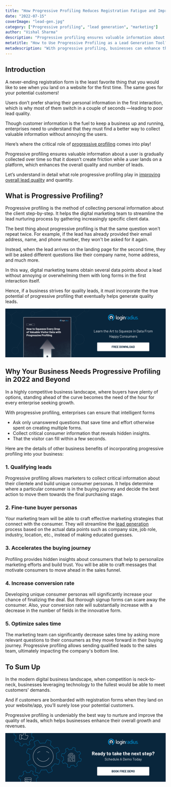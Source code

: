 ```yaml
---
title: "How Progressive Profiling Reduces Registration Fatigue and Improves Lead Quality?"
date: "2022-07-15"
coverImage: "lead-gen.jpg"
category: ["Progressive profiling", "lead generation", "marketing"]
author: "Vishal Sharma"
description: "Progressive profiling ensures valuable information about a user is gradually collected over time so that it doesn’t create friction while a user lands on a platform, which enhances the overall quality and number of leads. This blog explains the role of progressive profiling in improving overall lead quality and quantity."
metatitle: "How to Use Progressive Profiling as a Lead Generation Tool?"
metadescription: "With progressive profiling, businesses can enhance their lead generation and ensure quality leads without registration fatigue. Read on to learn more."
---
```


## Introduction

A never-ending registration form is the least favorite thing that you would like to see when you land on a website for the first time. The same goes for your potential customers! 

Users don’t prefer sharing their personal information in the first interaction, which is why most of them switch in a couple of seconds —leading to poor lead quality. 

Though customer information is the fuel to keep a business up and running, enterprises need to understand that they must find a better way to collect valuable information without annoying the users. 

Here’s where the critical role of [progressive profiling](https://www.loginradius.com/blog/identity/presenting-progressive-profiling-loginradius/) comes into play! 

Progressive profiling ensures valuable information about a user is gradually collected over time so that it doesn’t create friction while a user lands on a platform, which enhances the overall quality and number of leads. 

Let’s understand in detail what role progressive profiling play in [improving overall lead quality](https://www.loginradius.com/blog/growth/sign-up-tips-conversion-rate/) and quantity. 


## What is Progressive Profiling?

Progressive profiling is the method of collecting personal information about the client step-by-step. It helps the digital marketing team to streamline the lead nurturing process by gathering increasingly specific client data.

The best thing about progressive profiling is that the same question won't repeat twice. For example, if the lead has already provided their email address, name, and phone number, they won't be asked for it again.

Instead, when the lead arrives on the landing page for the second time, they will be asked different questions like their company name, home address, and much more.

In this way, digital marketing teams obtain several data points about a lead without annoying or overwhelming them with long forms in the first interaction itself.

Hence, if a business strives for quality leads, it must incorporate the true potential of progressive profiling that eventually helps generate quality leads. 


[![EB-progressive-profiling](EB-progressive-profiling.png)](https://www.loginradius.com/resource/how-to-squeeze-every-drop-of-progressive-profiling/)


## Why Your Business Needs Progressive Profiling in 2022 and Beyond

In a highly competitive business landscape, where buyers have plenty of options, standing ahead of the curve becomes the need of the hour for every enterprise seeking growth. 

With progressive profiling, enterprises can ensure that intelligent forms



* Ask only unanswered questions that save time and effort otherwise spent on creating multiple forms.
* Collect critical consumer information that reveals hidden insights.
* That the visitor can fill within a few seconds.

Here are the details of other business benefits of incorporating progressive profiling into your business: 


### 1. Qualifying leads

Progressive profiling allows marketers to collect critical information about their clientele and build unique consumer personas. It helps determine where a particular consumer is in the buying journey and decide the best action to move them towards the final purchasing stage.


### 2. Fine-tune buyer personas

Your marketing team will be able to craft effective marketing strategies that connect with the consumer. They will streamline the [lead generation](https://www.loginradius.com/blog/growth/ott-authentication-boost-lead-generation-2022/) process based on the actual data points such as company size, job role, industry, location, etc., instead of making educated guesses.


### 3. Accelerates the buying journey

Profiling provides hidden insights about consumers that help to personalize marketing efforts and build trust. You will be able to craft messages that motivate consumers to move ahead in the sales funnel.


### 4. Increase conversion rate

Developing unique consumer personas will significantly increase your chance of finalizing the deal. But thorough signup forms can scare away the consumer. Also, your conversion rate will substantially increase with a decrease in the number of fields in the innovative form.


### 5. Optimize sales time

The marketing team can significantly decrease sales time by asking more relevant questions to their consumers as they move forward in their buying journey. Progressive profiling allows sending qualified leads to the sales team, ultimately impacting the company's bottom line.


## To Sum Up 

In the modern digital business landscape, when competition is neck-to-neck, businesses leveraging technology to the fullest would be able to meet customers' demands. 

And if customers are bombarded with registration forms when they land on your website/app, you’ll surely lose your potential customers. 

Progressive profiling is undeniably the best way to nurture and improve the quality of leads, which helps businesses enhance their overall growth and revenues. 


[![book-a-demo-loginradius](../../assets/book-a-demo-loginradius.png)](https://www.loginradius.com/book-a-demo/)
